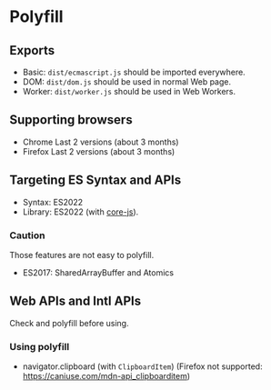 # Polyfill

## Exports

- Basic: `dist/ecmascript.js` should be imported everywhere.
- DOM: `dist/dom.js` should be used in normal Web page.
- Worker: `dist/worker.js` should be used in Web Workers.

## Supporting browsers

- Chrome Last 2 versions (about 3 months)
- Firefox Last 2 versions (about 3 months)

## Targeting ES Syntax and APIs

- Syntax: ES2022
- Library: ES2022 (with [core-js](https://github.com/zloirock/core-js)).

### Caution

Those features are not easy to polyfill.

- ES2017: SharedArrayBuffer and Atomics

## Web APIs and Intl APIs

Check and polyfill before using.

### Using polyfill

- navigator.clipboard (with `ClipboardItem`) (Firefox not supported: <https://caniuse.com/mdn-api_clipboarditem>)
